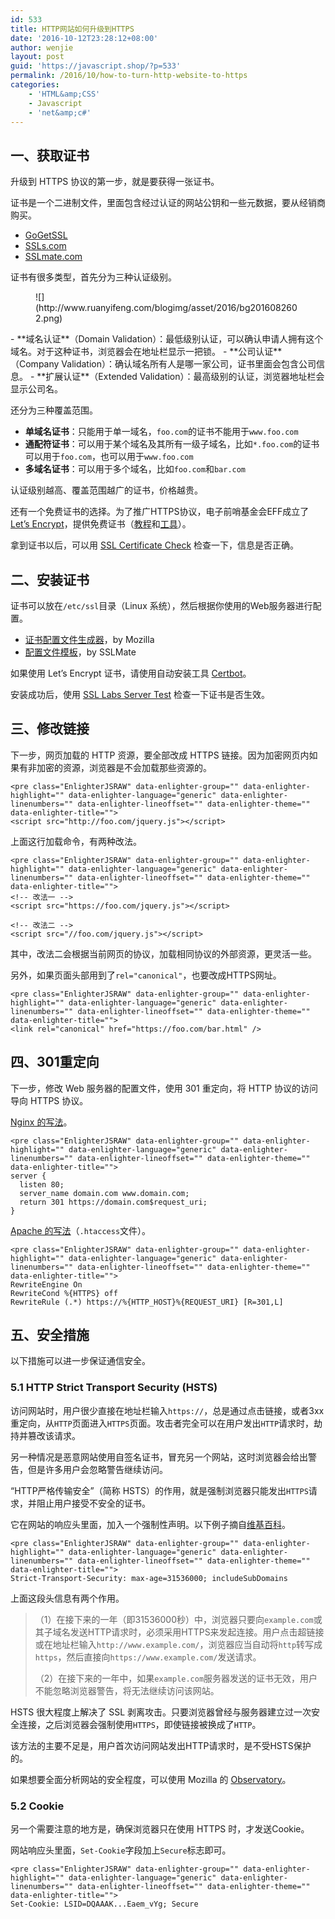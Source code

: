```yaml
---
id: 533
title: HTTP网站如何升级到HTTPS
date: '2016-10-12T23:28:12+08:00'
author: wenjie
layout: post
guid: 'https://javascript.shop/?p=533'
permalink: /2016/10/how-to-turn-http-website-to-https
categories:
    - 'HTML&amp;CSS'
    - Javascript
    - 'net&amp;c#'
---
```


## 一、获取证书

升级到 HTTPS 协议的第一步，就是要获得一张证书。

证书是一个二进制文件，里面包含经过认证的网站公钥和一些元数据，要从经销商购买。

- [GoGetSSL](https://www.gogetssl.com/)
- [SSLs.com](https://www.ssls.com/)
- [SSLmate.com](https://sslmate.com/)

证书有很多类型，首先分为三种认证级别。

<figure class="wp-block-image">![](http://www.ruanyifeng.com/blogimg/asset/2016/bg2016082602.png)</figure>- **域名认证**（Domain Validation）：最低级别认证，可以确认申请人拥有这个域名。对于这种证书，浏览器会在地址栏显示一把锁。
- **公司认证**（Company Validation）：确认域名所有人是哪一家公司，证书里面会包含公司信息。
- **扩展认证**（Extended Validation）：最高级别的认证，浏览器地址栏会显示公司名。

还分为三种覆盖范围。

- **单域名证书**：只能用于单一域名，`foo.com`的证书不能用于`www.foo.com`
- **通配符证书**：可以用于某个域名及其所有一级子域名，比如`*.foo.com`的证书可以用于`foo.com`，也可以用于`www.foo.com`
- **多域名证书**：可以用于多个域名，比如`foo.com`和`bar.com`

认证级别越高、覆盖范围越广的证书，价格越贵。

还有一个免费证书的选择。为了推广HTTPS协议，电子前哨基金会EFF成立了 [Let’s Encrypt](https://letsencrypt.org/)，提供免费证书（[教程](https://www.digitalocean.com/community/tags/let-s-encrypt?type=tutorials)和[工具](https://certbot.eff.org/)）。

拿到证书以后，可以用 [SSL Certificate Check](https://tools.keycdn.com/ssl) 检查一下，信息是否正确。

## 二、安装证书

证书可以放在`/etc/ssl`目录（Linux 系统），然后根据你使用的Web服务器进行配置。

- [证书配置文件生成器](https://mozilla.github.io/server-side-tls/ssl-config-generator/)，by Mozilla
- [配置文件模板](https://github.com/SSLMate/tlsconfigguide/tree/master/templates)，by SSLMate

如果使用 Let’s Encrypt 证书，请使用自动安装工具 [Certbot](https://certbot.eff.org/)。

安装成功后，使用 [SSL Labs Server Test](https://www.ssllabs.com/ssltest/analyze.html) 检查一下证书是否生效。

## 三、修改链接

下一步，网页加载的 HTTP 资源，要全部改成 HTTPS 链接。因为加密网页内如果有非加密的资源，浏览器是不会加载那些资源的。

```
<pre class="EnlighterJSRAW" data-enlighter-group="" data-enlighter-highlight="" data-enlighter-language="generic" data-enlighter-linenumbers="" data-enlighter-lineoffset="" data-enlighter-theme="" data-enlighter-title="">
<script src="http://foo.com/jquery.js"></script>
```

上面这行加载命令，有两种改法。

```
<pre class="EnlighterJSRAW" data-enlighter-group="" data-enlighter-highlight="" data-enlighter-language="generic" data-enlighter-linenumbers="" data-enlighter-lineoffset="" data-enlighter-theme="" data-enlighter-title="">
<!-- 改法一 -->
<script src="https://foo.com/jquery.js"></script>

<!-- 改法二 -->
<script src="//foo.com/jquery.js"></script>
```

其中，改法二会根据当前网页的协议，加载相同协议的外部资源，更灵活一些。

另外，如果页面头部用到了`rel="canonical"`，也要改成HTTPS网址。

```
<pre class="EnlighterJSRAW" data-enlighter-group="" data-enlighter-highlight="" data-enlighter-language="generic" data-enlighter-linenumbers="" data-enlighter-lineoffset="" data-enlighter-theme="" data-enlighter-title="">
<link rel="canonical" href="https://foo.com/bar.html" />
```

## 四、301重定向

下一步，修改 Web 服务器的配置文件，使用 301 重定向，将 HTTP 协议的访问导向 HTTPS 协议。

[Nginx 的写法](https://serverfault.com/questions/67316/in-nginx-how-can-i-rewrite-all-http-requests-to-https-while-maintaining-sub-dom)。

```
<pre class="EnlighterJSRAW" data-enlighter-group="" data-enlighter-highlight="" data-enlighter-language="generic" data-enlighter-linenumbers="" data-enlighter-lineoffset="" data-enlighter-theme="" data-enlighter-title="">
server {
  listen 80;
  server_name domain.com www.domain.com;
  return 301 https://domain.com$request_uri;
}
```

[Apache 的写法](https://httpd.apache.org/docs/2.4/rewrite/remapping.html#canonicalhost)（`.htaccess`文件）。

```
<pre class="EnlighterJSRAW" data-enlighter-group="" data-enlighter-highlight="" data-enlighter-language="generic" data-enlighter-linenumbers="" data-enlighter-lineoffset="" data-enlighter-theme="" data-enlighter-title="">
RewriteEngine On
RewriteCond %{HTTPS} off
RewriteRule (.*) https://%{HTTP_HOST}%{REQUEST_URI} [R=301,L]
```

## 五、安全措施

以下措施可以进一步保证通信安全。

### 5.1 HTTP Strict Transport Security (HSTS)

访问网站时，用户很少直接在地址栏输入`https://`，总是通过点击链接，或者3xx重定向，从`HTTP`页面进入`HTTPS`页面。攻击者完全可以在用户发出`HTTP`请求时，劫持并篡改该请求。

另一种情况是恶意网站使用自签名证书，冒充另一个网站，这时浏览器会给出警告，但是许多用户会忽略警告继续访问。

“HTTP严格传输安全”（简称 HSTS）的作用，就是强制浏览器只能发出`HTTPS`请求，并阻止用户接受不安全的证书。

它在网站的响应头里面，加入一个强制性声明。以下例子摘自[维基百科](https://zh.wikipedia.org/wiki/HTTP%E4%B8%A5%E6%A0%BC%E4%BC%A0%E8%BE%93%E5%AE%89%E5%85%A8)。

```
<pre class="EnlighterJSRAW" data-enlighter-group="" data-enlighter-highlight="" data-enlighter-language="generic" data-enlighter-linenumbers="" data-enlighter-lineoffset="" data-enlighter-theme="" data-enlighter-title="">
Strict-Transport-Security: max-age=31536000; includeSubDomains
```

上面这段头信息有两个作用。

> （1）在接下来的一年（即31536000秒）中，浏览器只要向`example.com`或其子域名发送HTTP请求时，必须采用HTTPS来发起连接。用户点击超链接或在地址栏输入`http://www.example.com/`，浏览器应当自动将`http`转写成`https`，然后直接向`https://www.example.com/`发送请求。
> 
> （2）在接下来的一年中，如果`example.com`服务器发送的证书无效，用户不能忽略浏览器警告，将无法继续访问该网站。

HSTS 很大程度上解决了 SSL 剥离攻击。只要浏览器曾经与服务器建立过一次安全连接，之后浏览器会强制使用`HTTPS`，即使链接被换成了`HTTP`。

该方法的主要不足是，用户首次访问网站发出HTTP请求时，是不受HSTS保护的。

如果想要全面分析网站的安全程度，可以使用 Mozilla 的 [Observatory](https://observatory.mozilla.org/)。

### 5.2 Cookie

另一个需要注意的地方是，确保浏览器只在使用 HTTPS 时，才发送Cookie。

网站响应头里面，`Set-Cookie`字段加上`Secure`标志即可。

```
<pre class="EnlighterJSRAW" data-enlighter-group="" data-enlighter-highlight="" data-enlighter-language="generic" data-enlighter-linenumbers="" data-enlighter-lineoffset="" data-enlighter-theme="" data-enlighter-title="">
Set-Cookie: LSID=DQAAAK...Eaem_vYg; Secure
```